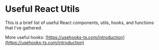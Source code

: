 # Useful React Utils

This is a brief list of useful React components, utils, hooks, and functions that I've gathered.

More useful hooks:
[https://usehooks-ts.com/introduction](https://usehooks-ts.com/introduction)

